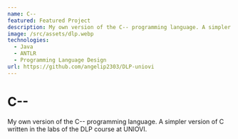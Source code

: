 ```yaml
---
name: C--
featured: Featured Project
description: My own version of the C-- programming language. A simpler version of C written in the labs of the DLP course at UNIOVI.
image: /src/assets/dlp.webp
technologies:
  - Java
  - ANTLR
  - Programming Language Design
url: https://github.com/angelip2303/DLP-uniovi
---
```


# C--

My own version of the C-- programming language. A simpler version of C written in the labs of the DLP course at UNIOVI.
